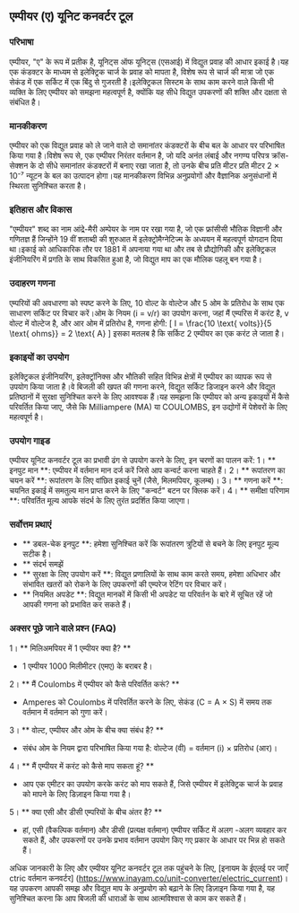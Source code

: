 ## एम्पीयर (ए) यूनिट कनवर्टर टूल

### परिभाषा
एम्पीयर, "ए" के रूप में प्रतीक है, यूनिट्स ऑफ यूनिट्स (एसआई) में विद्युत प्रवाह की आधार इकाई है।यह एक कंडक्टर के माध्यम से इलेक्ट्रिक चार्ज के प्रवाह को मापता है, विशेष रूप से चार्ज की मात्रा जो एक सेकंड में एक सर्किट में एक बिंदु से गुजरती है।इलेक्ट्रिकल सिस्टम के साथ काम करने वाले किसी भी व्यक्ति के लिए एम्पीयर को समझना महत्वपूर्ण है, क्योंकि यह सीधे विद्युत उपकरणों की शक्ति और दक्षता से संबंधित है।

### मानकीकरण
एम्पीयर को एक विद्युत प्रवाह को ले जाने वाले दो समानांतर कंडक्टरों के बीच बल के आधार पर परिभाषित किया गया है।विशेष रूप से, एक एम्पीयर निरंतर वर्तमान है, जो यदि अनंत लंबाई और नगण्य परिपत्र क्रॉस-सेक्शन के दो सीधे समानांतर कंडक्टरों में बनाए रखा जाता है, तो उनके बीच प्रति मीटर प्रति मीटर 2 × 10⁻⁷ न्यूटन के बल का उत्पादन होगा।यह मानकीकरण विभिन्न अनुप्रयोगों और वैज्ञानिक अनुसंधानों में स्थिरता सुनिश्चित करता है।

### इतिहास और विकास
"एम्पीयर" शब्द का नाम आंद्रे-मैरी अम्पेयर के नाम पर रखा गया है, जो एक फ्रांसीसी भौतिक विज्ञानी और गणितज्ञ हैं जिन्होंने 19 वीं शताब्दी की शुरुआत में इलेक्ट्रोमैग्नेटिज्म के अध्ययन में महत्वपूर्ण योगदान दिया था।इकाई को आधिकारिक तौर पर 1881 में अपनाया गया था और तब से प्रौद्योगिकी और इलेक्ट्रिकल इंजीनियरिंग में प्रगति के साथ विकसित हुआ है, जो विद्युत माप का एक मौलिक पहलू बन गया है।

### उदाहरण गणना
एम्परियों की अवधारणा को स्पष्ट करने के लिए, 10 वोल्ट के वोल्टेज और 5 ओम के प्रतिरोध के साथ एक साधारण सर्किट पर विचार करें।ओम के नियम (i = v/r) का उपयोग करना, जहां मैं एम्परिस में करंट है, v वोल्ट में वोल्टेज है, और आर ओम में प्रतिरोध है, गणना होगी:
\[ I = \frac{10 \text{ volts}}{5 \text{ ohms}} = 2 \text{ A} \]
इसका मतलब है कि सर्किट 2 एम्पीयर का एक करंट ले जाता है।

### इकाइयों का उपयोग
इलेक्ट्रिकल इंजीनियरिंग, इलेक्ट्रॉनिक्स और भौतिकी सहित विभिन्न क्षेत्रों में एम्पीयर का व्यापक रूप से उपयोग किया जाता है।वे बिजली की खपत की गणना करने, विद्युत सर्किट डिजाइन करने और विद्युत प्रतिष्ठानों में सुरक्षा सुनिश्चित करने के लिए आवश्यक हैं।यह समझना कि एम्पीयर को अन्य इकाइयों में कैसे परिवर्तित किया जाए, जैसे कि Milliampere (MA) या COULOMBS, इन उद्योगों में पेशेवरों के लिए महत्वपूर्ण है।

### उपयोग गाइड
एम्पीयर यूनिट कनवर्टर टूल का प्रभावी ढंग से उपयोग करने के लिए, इन चरणों का पालन करें:
1। ** इनपुट मान **: एम्पीयर में वर्तमान मान दर्ज करें जिसे आप कन्वर्ट करना चाहते हैं।
2। ** रूपांतरण का चयन करें **: रूपांतरण के लिए वांछित इकाई चुनें (जैसे, मिलमपियर, कूलम्ब)।
3। ** गणना करें **: चयनित इकाई में समतुल्य मान प्राप्त करने के लिए "कन्वर्ट" बटन पर क्लिक करें।
4। ** समीक्षा परिणाम **: परिवर्तित मूल्य आपके संदर्भ के लिए तुरंत प्रदर्शित किया जाएगा।

### सर्वोत्तम प्रथाएं
- ** डबल-चेक इनपुट **: हमेशा सुनिश्चित करें कि रूपांतरण त्रुटियों से बचने के लिए इनपुट मूल्य सटीक है।
- ** संदर्भ समझें
- ** सुरक्षा के लिए उपयोग करें **: विद्युत प्रणालियों के साथ काम करते समय, हमेशा अधिभार और संभावित खतरों को रोकने के लिए उपकरणों की एम्परेज रेटिंग पर विचार करें।
- ** नियमित अपडेट **: विद्युत मानकों में किसी भी अपडेट या परिवर्तन के बारे में सूचित रहें जो आपकी गणना को प्रभावित कर सकते हैं।

### अक्सर पूछे जाने वाले प्रश्न (FAQ)

1। ** मिलिअमपियर में 1 एम्पीयर क्या है? **
- 1 एम्पीयर 1000 मिलीमीटर (एमए) के बराबर है।

2। ** मैं Coulombs में एम्पीयर को कैसे परिवर्तित करूं? **
- Amperes को Coulombs में परिवर्तित करने के लिए, सेकंड (C = A × S) में समय तक वर्तमान में वर्तमान को गुणा करें।

3। ** वोल्ट, एम्पीयर और ओम के बीच क्या संबंध है? **
- संबंध ओम के नियम द्वारा परिभाषित किया गया है: वोल्टेज (वी) = वर्तमान (i) × प्रतिरोध (आर)।

4। ** मैं एम्पीयर में करंट को कैसे माप सकता हूं? **
- आप एक एमीटर का उपयोग करके करंट को माप सकते हैं, जिसे एम्पीयर में इलेक्ट्रिक चार्ज के प्रवाह को मापने के लिए डिज़ाइन किया गया है।

5। ** क्या एसी और डीसी एम्परियों के बीच अंतर है? **
- हां, एसी (वैकल्पिक वर्तमान) और डीसी (प्रत्यक्ष वर्तमान) एम्पीयर सर्किट में अलग -अलग व्यवहार कर सकते हैं, और उपकरणों पर उनके प्रभाव वर्तमान उपयोग किए गए प्रकार के आधार पर भिन्न हो सकते हैं।

अधिक जानकारी के लिए और एम्पीयर यूनिट कनवर्टर टूल तक पहुंचने के लिए, [इनायम के ईएलई पर जाएँ ctric वर्तमान कनवर्टर] (https://www.inayam.co/unit-converter/electric_current)।यह उपकरण आपकी समझ और विद्युत माप के अनुप्रयोग को बढ़ाने के लिए डिज़ाइन किया गया है, यह सुनिश्चित करना कि आप बिजली की धाराओं के साथ आत्मविश्वास से काम कर सकते हैं।